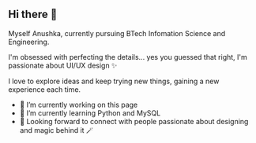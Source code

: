 ## Hi there 👋

Myself Anushka, currently pursuing BTech Infomation Science and Engineering.

I'm obsessed with perfecting the details... yes you guessed that right, I'm passionate about UI/UX design ✨

I love to explore ideas and keep trying new things, gaining a new experience each time. 

- 🔭 I’m currently working on this page
- 🌱 I’m currently learning Python and MySQL
- 👀 Looking forward to connect with people passionate about designing and magic behind it 🪄
